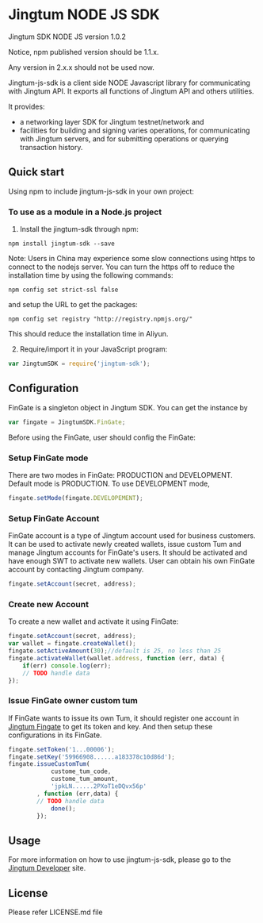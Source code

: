 # Jingtum NODE JS SDK

Jingtum SDK NODE JS version 1.0.2

Notice, npm published version should be 1.1.x.

Any version in 2.x.x should not be used now.


Jingtum-js-sdk is a client side NODE Javascript library 
for communicating with Jingtum API. It exports all functions 
of Jingtum API and others utilities.

It provides:
- a networking layer SDK for Jingtum testnet/network and 
- facilities for building and signing varies operations, 
  for communicating with Jingtum servers, 
  and for submitting operations or querying transaction history.
## Quick start

Using npm to include jingtum-js-sdk in your own project:
### To use as a module in a Node.js project
1. Install the jingtum-sdk through npm:
```shell
npm install jingtum-sdk --save
```
Note:
Users in China may experience some slow connections using https 
to connect to the nodejs server. You can turn the https off to 
reduce the installation time by using the following commands:
```
npm config set strict-ssl false
```
and setup the URL to get the packages: 

```
npm config set registry "http://registry.npmjs.org/"
```
This should reduce the installation time in Aliyun.

2. Require/import it in your JavaScript program:
```js
var JingtumSDK = require('jingtum-sdk');
```
## Configuration
FinGate is a singleton object in Jingtum SDK. You can get the instance by
```js
var fingate = JingtumSDK.FinGate;
```
Before using the FinGate, user should config the FinGate:
### Setup FinGate mode
There are two modes in FinGate: PRODUCTION and DEVELOPMENT.
Default mode is PRODUCTION. To use DEVELOPMENT mode, 
```js
fingate.setMode(fingate.DEVELOPEMENT);
```
### Setup FinGate Account
FinGate account is a type of Jingtum account used for business customers.
It can be used to activate newly created wallets, issue custom Tum and 
manage Jingtum accounts for FinGate's users. 
It should be activated and have enough SWT to activate new wallets.
User can obtain his own FinGate account by contacting Jingtum company.
```js
fingate.setAccount(secret, address);
```
### Create new Account
To create a new wallet and activate it using FinGate:
```js
fingate.setAccount(secret, address);
var wallet = fingate.createWallet();
fingate.setActiveAmount(30);//default is 25, no less than 25
fingate.activateWallet(wallet.address, function (err, data) {
    if(err) console.log(err);
    // TODO handle data
});
```

### Issue FinGate owner custom tum
If FinGate wants to issue its own Tum, it should register one account in 
[Jingtum Fingate](https://fingate.jingtum.com) to get its token and key.
And then setup these configurations in its FinGate.
```js
fingate.setToken('1...00006');
fingate.setKey('59966908......a183378c10d86d');
fingate.issueCustomTum(
            custome_tum_code,
            custome_tum_amount,
            'jpkLN......2PXoT1eDQvx56p'
        , function (err,data) {
        // TODO handle data
            done();
        });

```

## Usage
For more information on how to use jingtum-js-sdk, please go to the 
[Jingtum Developer](http://developer.jingtum.com) site. 

## License
Please refer LICENSE.md file

